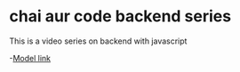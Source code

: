 # chai aur code backend series

This is a video series on backend with javascript

-[Model link](https://app.eraser.io/workspace/YtPqZ1VogxGy1jzIDkzj)